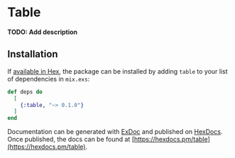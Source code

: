 # Table

**TODO: Add description**

## Installation

If [available in Hex](https://hex.pm/docs/publish), the package can be installed
by adding `table` to your list of dependencies in `mix.exs`:

```elixir
def deps do
  [
    {:table, "~> 0.1.0"}
  ]
end
```

Documentation can be generated with [ExDoc](https://github.com/elixir-lang/ex_doc)
and published on [HexDocs](https://hexdocs.pm). Once published, the docs can
be found at [https://hexdocs.pm/table](https://hexdocs.pm/table).

